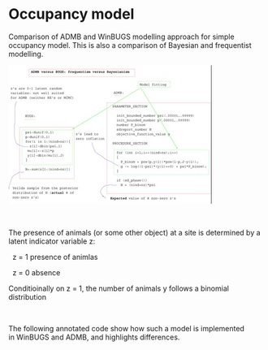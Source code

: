 #  Occupancy model

Comparison of ADMB and WinBUGS modelling approach for simple occupancy model. This is also a comparison of Bayesian and frequentist modelling.

![bugs-admb code][1]

 

The presence of animals (or some other object) at a site is determined by a  latent indicator variable z:

  z = 1 presence of animlas

  z = 0 absence

Conditioinally on z = 1, the number of animals y follows a binomial distribution

 

The following annotated code show how such a model is implemented in WinBUGS and ADMB, and highlights differences.  

 

 

 

 

 

[1]: occupancy-model/occupancy.jpg/image_preview.jpg "bugs-admb code"
